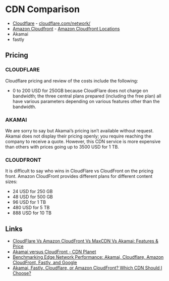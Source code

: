 # CDN Comparison

- [Cloudflare](cloud/others/cloudflare.md) - [cloudflare.com/network/](https://www.cloudflare.com/network/)
- [Amazon Cloudfront](cloud/aws/networking-content-delivery/amazon-cloudfront.md) - [Amazon Cloudfront Locations](https://aws.amazon.com/cloudfront/features/)
- Akamai
- fastly

## Pricing

### CLOUDFLARE

Cloudflare pricing and review of the costs include the following:

- 0 to 200 USD for 250GB because CloudFlare does not charge on bandwidth; the three central plans prepared (including the free plan) all have various parameters depending on various features other than the bandwidth.

### AKAMAI

We are sorry to say but Akamai’s pricing isn’t available without request. Akamai does not display their pricing openly; you require reaching the company to receive a quote. However, this CDN service is more expensive than others with prices going up to 3500 USD for 1 TB.

### CLOUDFRONT

It is difficult to say who wins in CloudFlare vs CloudFront on the pricing front. Amazon CloudFront provides different plans for different content sizes:

- 24 USD for 250 GB
- 48 USD for 500 GB
- 96 USD for 1 TB
- 480 USD for 5 TB
- 888 USD for 10 TB

## Links

- [CloudFlare Vs Amazon CloudFront Vs MaxCDN Vs Akamai: Features & Price](https://www.linkedin.com/pulse/cloudflare-vs-amazon-cloudfront-maxcdn-akamai-price-manan-ghadawala/)
- [Akamai versus CloudFront - CDN Planet](https://www.cdnplanet.com/compare/akamai/cloudfront/)
- [Benchmarking Edge Network Performance: Akamai, Cloudflare, Amazon CloudFront, Fastly, and Google](https://blog.cloudflare.com/benchmarking-edge-network-performance/)
- [Akamai, Fastly, Cloudflare, or Amazon CloudFront? Which CDN Should I Choose?](https://trackit.io/akamai-cloudlfare-fastly-vs-amazon-cloudfront/)
